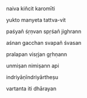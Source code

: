naiva kiñcit karomīti

yukto manyeta tattva-vit

paśyañ śṛṇvan spṛśañ jighrann

aśnan gacchan svapañ śvasan

pralapan visṛjan gṛhṇann

unmiṣan nimiṣann api

indriyāṇīndriyārtheṣu

vartanta iti dhārayan